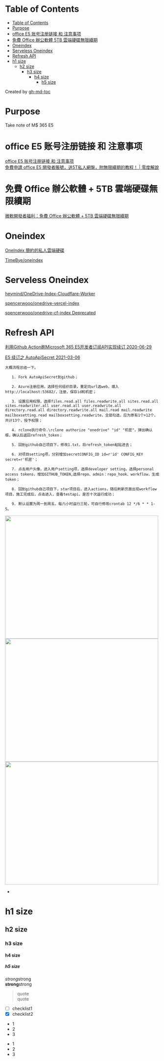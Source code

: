 Table of Contents
=================

   * [Table of Contents](#table-of-contents)
   * [Purpose](#purpose)
   * [office E5 账号注册链接 和 注意事项](#office-e5-账号注册链接-和-注意事项)
   * [免費 Office 辦公軟體   5TB 雲端硬碟無限續期](#免費-office-辦公軟體--5tb-雲端硬碟無限續期)
   * [Oneindex](#oneindex)
   * [Serveless Oneindex](#serveless-oneindex)
   * [Refresh API](#refresh-api)
   * [h1 size](#h1-size)
      * [h2 size](#h2-size)
         * [h3 size](#h3-size)
            * [h4 size](#h4-size)
               * [h5 size](#h5-size)

Created by [gh-md-toc](https://github.com/ekalinin/github-markdown-toc)


# Purpose  
Take note of M$ 365 E5


# office E5 账号注册链接 和 注意事项  
[office E5 账号注册链接 和 注意事项](https://www.freedidi.com/8226.html)  
[免費申請 office E5 開發者賬號，送5T私人網盤，附無限續期的教程！ | 零度解說](https://www.youtube.com/watch?v=eamiBQpzbrQ)


# 免費 Office 辦公軟體 + 5TB 雲端硬碟無限續期
[微軟開發者福利：免費 Office 辦公軟體 + 5TB 雲端硬碟無限續期](https://www.jkg.tw/p3341/)


# Oneindex  
[OneIndex 簡約的私人雲端硬碟](https://www.jkg.tw/p3341/#oneindex-%E7%B0%A1%E7%B4%84%E7%9A%84%E7%A7%81%E4%BA%BA%E9%9B%B2%E7%AB%AF%E7%A1%AC%E7%A2%9F)

[TimeBye/oneindex](https://github.com/TimeBye/oneindex)


# Serveless Oneindex  
[heymind/OneDrive-Index-Cloudflare-Worker](https://github.com/heymind/OneDrive-Index-Cloudflare-Worker)

[spencerwooo/onedrive-vercel-index](https://github.com/spencerwooo/onedrive-vercel-index)

[spencerwooo/onedrive-cf-index Deprecated](https://github.com/spencerwooo/onedrive-cf-index)


# Refresh API  
[利用Github Action刷Microsoft 365 E5开发者订阅API实现续订 2020-06-29](https://eblog.ink/archives/228/)

[E5 续订之 AutoApiSecret 2021-03-06](https://ma.ge/archives/89.html)

```
大概流程总结一下。

   1. Fork AutoApiSecret到github；

   2. Azure注册应用，选择任何组织目录，重定向url选web，填入http://localhost:53682/，注册，保存id和机密；

   3. 设置应用权限，选择files.read.all files.readwrite.all sites.read.all sites.readwriter.all user.read.all user.readwrite.all directory.read.all directory.readwrite.all mail.read mail.readwrite mailboxsetting.read mailboxsetting.readwrite，全部勾选，应为原有1个+12个，共计13个，授予权限；

   4. rclone执行命令.\rclone authorize "onedrive" "id" "机密"，弹出确认框，确认后返回refresh_token；

   5. 回到github自己项目下，修改1.txt，将refresh_token粘贴进去；

   6. 对项目setting项，分别增加secretCONFIG_ID id=r'id' CONFIG_KEY secret=r'机密'；

   7. 点击用户头像，进入用户setting项，选择developer setting，选择personal access tokens，增加GITHUB_TOKEN,选择repo、admin：repo_hook、workflow，生成token；

   8. 回到github自己项目下，star项目后，进入actions，随后刷新页面出现workflow项目，施工完成后，点击进入，查看testapi，是否十次运行成功；

   9. 默认设置为周一到周五，每六小时运行三轮，可自行修改crontab 12 */6 * * 1-5。
```

<img src="" width="500" height="400">

<img src="" width="500" height="400">

<img src="" width="500" height="400">


* []()

# h1 size

## h2 size

### h3 size

#### h4 size

##### h5 size

*strong*strong  
**strong**strong  

> quote  
> quote

- [ ] checklist1
- [x] checklist2

* 1
* 2
* 3

- 1
- 2
- 3


